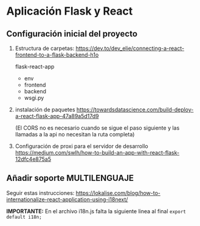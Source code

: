 # Aplicación Flask y React

## Configuración inicial del proyecto

1. Estructura de carpetas:
https://dev.to/dev_elie/connecting-a-react-frontend-to-a-flask-backend-h1o

    flask-react-app
    -  env
    -  frontend
    -  backend
    - wsgi.py

2. instalación de paquetes
https://towardsdatascience.com/build-deploy-a-react-flask-app-47a89a5d17d9

    (El CORS no es necesario cuando se sigue el paso siguiente y las llamadas a la api no necesitan la ruta completa)

3. Configuración de proxi para el servidor de desarrollo
https://medium.com/swlh/how-to-build-an-app-with-react-flask-12dfc4e875a5

## Añadir soporte MULTILENGUAJE

Seguir estas instrucciones:
https://lokalise.com/blog/how-to-internationalize-react-application-using-i18next/

**IMPORTANTE:** En el archivo i18n.js falta la siguiente linea al final
```export default i18n;```